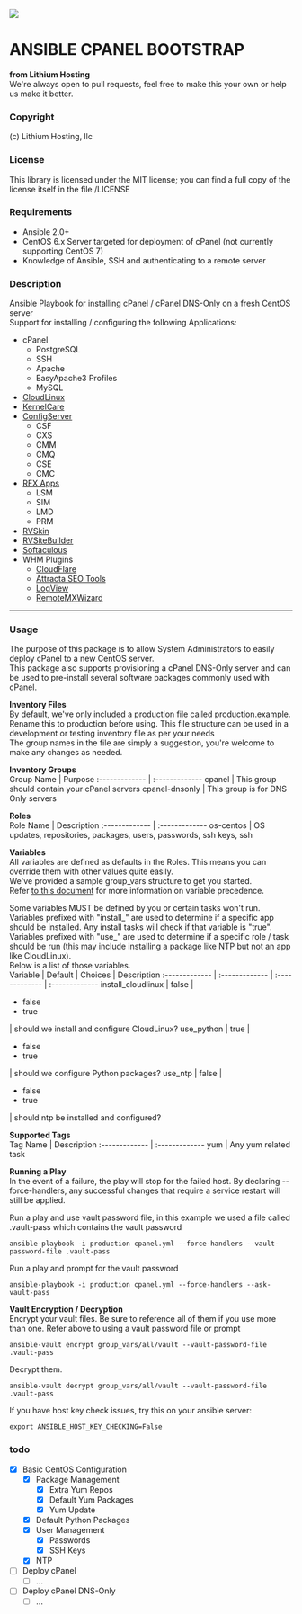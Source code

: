 ![](https://lithiumhosting.com/images/logo_new_black.png)

# ANSIBLE CPANEL BOOTSTRAP
**from Lithium Hosting**  
We're always open to pull requests, feel free to make this your own or help us make it better.

### Copyright
(c) Lithium Hosting, llc

### License
This library is licensed under the MIT license; you can find a full copy of the license itself in the file /LICENSE

### Requirements
- Ansible 2.0+
- CentOS 6.x Server targeted for deployment of cPanel (not currently supporting CentOS 7)
- Knowledge of Ansible, SSH and authenticating to a remote server

### Description
Ansible Playbook for installing cPanel / cPanel DNS-Only on a fresh CentOS server  
Support for installing / configuring the following Applications:  
* cPanel
  * PostgreSQL
  * SSH
  * Apache
  * EasyApache3 Profiles
  * MySQL
* [CloudLinux](http://cloudlinux.com)
* [KernelCare](http://kernelcare.com)
* [ConfigServer](http://configserver.com)
  * CSF
  * CXS
  * CMM
  * CMQ
  * CSE
  * CMC
* [RFX Apps](http://www.rfxn.com/)
  * LSM
  * SIM
  * LMD
  * PRM
* [RVSkin](http://rvskin.com)
* [RVSiteBuilder](http://rvsitebuilder.com)
* [Softaculous](http://softaculous.com)
* WHM Plugins
  * [CloudFlare](https://www.cloudflare.com)
  * [Attracta SEO Tools](https://www.attracta.com)
  * [LogView](http://log-view.com)
  * [RemoteMXWizard](http://www.gk-root.com/GK-Apps/Remote-MX-Wizard)

* * *

### Usage

The purpose of this package is to allow System Administrators to easily deploy cPanel to a new CentOS server.  
This package also supports provisioning a cPanel DNS-Only server and can be used to pre-install several software packages commonly used with cPanel.  

**Inventory Files**  
By default, we've only included a production file called production.example.  Rename this to production before using.  This file structure can be used in a development or testing inventory file as per your needs  
The group names in the file are simply a suggestion, you're welcome to make any changes as needed.

**Inventory Groups**  
Group Name  | Purpose
:------------- | :-------------
cpanel  | This group should contain your cPanel servers
cpanel-dnsonly | This group is for DNS Only servers

**Roles**  
Role Name  | Description
:------------- | :-------------
os-centos | OS updates, repositories, packages, users, passwords, ssh keys, ssh

**Variables**  
All variables are defined as defaults in the Roles. This means you can override them with other values quite easily.  
We've provided a sample group_vars structure to get you started.  
Refer [to this document](http://http://docs.ansible.com/ansible/playbooks_variables.html#variable-precedence-where-should-i-put-a-variable) for more information on variable precedence.

Some variables MUST be defined by you or certain tasks won't run.  Variables prefixed with "install_" are used to determine if a specific app should be installed.  Any install tasks will check if that variable is "true".  Variables prefixed with "use_" are used to determine if a specific role / task should be run (this may include installing a package like NTP but not an app like CloudLinux).  
Below is a list of those variables.  
Variable  | Default | Choices | Description
:------------- | :------------- | :------------- | :-------------
install_cloudlinux | false | <ul><li>false</li><li>true</li></ul>  | should we install and configure CloudLinux?
use_python | true | <ul><li>false</li><li>true</li></ul> | should we configure Python packages?
use_ntp | false | <ul><li>false</li><li>true</li></ul>  | should ntp be installed and configured?

**Supported Tags**  
Tag Name  | Description
:------------- | :-------------
yum | Any yum related task

**Running a Play**  
In the event of a failure, the play will stop for the failed host.  By declaring --force-handlers, any successful changes that require a service restart will still be applied.  

Run a play and use vault password file, in this example we used a file called .vault-pass which contains the vault password
```
ansible-playbook -i production cpanel.yml --force-handlers --vault-password-file .vault-pass
```
Run a play and prompt for the vault password
```
ansible-playbook -i production cpanel.yml --force-handlers --ask-vault-pass
```

**Vault Encryption / Decryption**  
Encrypt your vault files.  Be sure to reference all of them if you use more than one. Refer above to using a vault password file or prompt
```
ansible-vault encrypt group_vars/all/vault --vault-password-file .vault-pass
```
Decrypt them.
```
ansible-vault decrypt group_vars/all/vault --vault-password-file .vault-pass
```
If you have host key check issues, try this on your ansible server:  
```
export ANSIBLE_HOST_KEY_CHECKING=False
```



### todo
- [x] Basic CentOS Configuration
  - [x] Package Management
    - [x] Extra Yum Repos
    - [x] Default Yum Packages
    - [x] Yum Update
  - [x] Default Python Packages
  - [x] User Management
    - [x] Passwords
    - [x] SSH Keys
  - [x] NTP
- [ ] Deploy cPanel
  - [ ] ...
- [ ] Deploy cPanel DNS-Only
  - [ ] ...